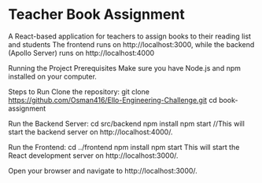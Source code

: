 # Teacher Book Assignment

A React-based application for teachers to assign books to their reading list and students
The frontend runs on http://localhost:3000, while the backend (Apollo Server) runs on http://localhost:4000

Running the Project
Prerequisites
Make sure you have Node.js and npm installed on your computer.

Steps to Run
Clone the repository:
git clone https://github.com/Osman416/Ello-Engineering-Challenge.git
cd book-assignment

Run the Backend Server:
cd src/backend
npm install
npm start
//This will start the backend server on http://localhost:4000/.

Run the Frontend:
cd ../frontend
npm install
npm start
This will start the React development server on http://localhost:3000/.

Open your browser and navigate to http://localhost:3000/.
